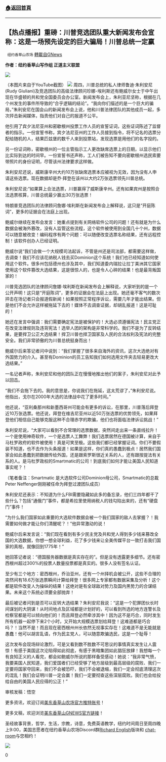 ###  [:house:返回首頁](https://github.com/ourhimalayas/txt)
---

## 【热点播报】重磅：川普竞选团队重大新闻发布会宣称：这是一场预先设定的巨大骗局！川普总统一定赢
` 纽约香草山农场` [轉載自GNews](https://gnews.org/zh-hans/573817/)

**作者：纽约香草山写作组  正道主义联盟**

![]()![](https://gnews-media-offload.s3.amazonaws.com/wp-content/uploads/2020/11/19024426/12345-3.jpg)



（本图片来自于YouTube截图）
![]()![](https://gnews-media-offload.s3.amazonaws.com/wp-content/uploads/2020/11/19170424/jggliu.png)
周四，川普总统的私人律师鲁迪·朱利安尼(Rudy Giuliani)及竞选团队的高级法律顾问珍娜-埃利斯还有鲍威尔女士于中午出现在华盛顿的共和党全国委员会办公室。新闻发布会上，朱利亚尼坚称，根据在几个州发生的事件所导致的“合乎逻辑的结论”。“我向你们描述的是一个巨大的骗局，”朱利安尼在国会山的新闻发布会上说，他和川普法律团队的其他成员一起，多次抨击新闻媒体，指责他们对自己的报道不公平。

他引用了宾夕法尼亚州和密歇根州投票工作人员的宣誓证词，这些证词陈述了监督者的指示。一份宣誓书称，宾夕法尼亚州的工作人员接到指令，将不记名的选票分配给随机的人，结果匹兹堡的数千人来到投票站，发现选票是用他们的名字投的。

另一份证词称，密歇根州的一位主管指示工人更改缺席选票上的日期，以显示他们比实际到达的时间早。一份宣誓书还声称，工人们被告知不要向密歇根州选民索要带照片的身份证明，尽管该州法律要求这样做。

朱利安尼还说，威斯康辛州大约10万张缺席选票本应被视为无效，因为没有人申请这些选票。现在数据却是乔·拜登在该州以大约2万张选票领先川普总统。

朱利安尼说:“如果算上合法选票，川普赢得了威斯康辛州。还有如果宾州是按照合法选票核算，川普总统最少赢出30万张选票！

特朗普竞选团队的法律顾问詹娜·埃利斯在新闻发布会上解释说，这只是“开庭陈词”，更多的证据会在法庭上出现。

鲍威尔继续在发布会发言：她重点提到有关网络软件公司的问题！还有就是为什么数据会被海外篡改，没有人监管这些流程，这个软件被使用到全国几十个州，数据可以随意被改变！编码程序有两个问题：可以随便改变选票名称结果，还有远程控制！该软件创办人已经证明。

鲍威尔说“我们会做一个大规模司法起诉，不管是州还是司法部，都需要这样做，去调查！我们不应该花纳税人钱去买Dominion这个系统！我们也已经知道如何使用这个软件。很多州包括德州也涉及其中，我们知道委内瑞拉让拉丁美洲其它国家使用这个软件篡改大选结果，这是很惊人的，也是令人心碎的结果！也是最背叛国家的！

川普竞选团队的法律顾问詹娜·埃利斯在新闻发布会上解释说，大家听到的是一个公开声明！这只是“开庭陈词”，更多的证据会在法庭上出现。她还毫不客气的数次抨击在场记者只会报道假新闻！如果按照正常程序诉讼，需要几年才能出结果。但是他们不会允许这样被拖延下去的！媒体不去调查证据，却胡乱报道！这是可耻的！

她还在发言中强调：我们需要确定宪法是被保护的！大选必须遵循宪法！民主党正在改变法律规则及违背宪法！选举人团的架构是非常科学的。我们不是为了反转结果，是要捍卫公正大选结果！捍卫川普也捍卫国家及人民的合法权利及宪法的完整安全。我们非常骄傲的为川普总统挺身而出！

鲍威尔后来答记者问中说到：“我们掌握了很多来自海外的资讯，这次大选绝对有外国势力的介入。甚至有Dominion的员工告知我们如何选用文件夹去轻易更改大选结果。”

一名记者声称，朱利安尼和他的团队正在慢慢地推出他们的案子，朱利安尼对此予以回击。

“我们不会拖下去的。我的意思是，你说我们在拖延，这太荒谬了，”朱利安尼说。他指出，戈尔在2000年大选的法律战中花了更多时间。”

他还说，“亚利桑那州和新墨西哥州可能会有更多的诉讼，在那里，川普落后拜登近10万张选票。他还说，拜登在维吉尼亚州以近50万张选票的优势领先，如果拜登他们相信自己能够克服这种不合理赤字的欺骗，他们也将面临法律诉讼挑战！”

朱利安尼说，“大家可以看到不合常理的选票数据，突然间走出来一条直线拉升！一个是使用神奇软件，一个是选票人工舞弊！我们选票居然在德国被计算，来自于马杜罗政府的软件被使用！真是可笑至极。这些我们都已经掌握证词。你们不要假装不知道，也不去作为头条报道！如果是这样，你们真的愚蠢到极点！居然我们国家会如此愚蠢到把数据传给外国，还是跟索罗斯很近关系的人，还有跟按提法有关系的人。是马杜罗政权的Smartmatic的公司！到底我们如何才能让美国人民知道事实呢？！

（笔者备注：Smartmatic 是大选软件公司Dominion母公司，Smartmatic的总裁Peter Neffenger刚刚被任命为拜登过渡团队成员）

朱利安尼还表示：不知道为什么FBI需要隐藏如此多的备忘录，他们三四年都干了些什么？包括“通俄门”事件，都是希拉里使用纳税人的钱勾陷出来的，还有“硬盘门”事件！

“为什么我们国家如此重要的大选软件数据会被一个我们国家的敌人去掌握？！我需要如何做才能让你们清醒呢？！”他异常激动的说！

鲍威尔后来发言说：“我们现在看到有多少民主党及共和党人得到多少钱来篡改全国的大选数据，你想一想全球利益，花了多少钱来让全美传媒平台一致打击我们国家的真相，就像回到1775年！”

她回答记者说：“德国服务器数据是真实存在的”。但是没有透露更多细节。还有密西根州超过300%的投票人数量投票都是真实的。很多人没有签名认证。

至少有三个地方：密西根州，乔治亚州，还有一个州择机会被公开，这些不合理的突然间有18.6万张选票瞬间计算给拜登！很多网上专家都有数据采集及分析！这个都是软件改变人为操纵的结果！这绝对是有全球敌对势力及国内黑势力的合谋结果。未来这个系统必须要全部抛弃！

最后被记者问到是否可以反转大选结果？朱利安尼我说：“这是一个犯罪团伙长时间谋划的大阴谋！从时间地点及区域都是计划好的，可以看到所选的地方连警长及检察官都是可以倾向他们的！而且拜登必然牵涉其中！因为这不是巧合，同时发生所有机器一起停下来2个小时，又开始大规模选票划给拜登！这难道都是巧合吗？！当然不是！而且现在密西根州州长依然无视事实存在！这难道不是无能就是愚蠢！他可以胡言乱语，作为民主党人，可以随意欺骗选民，这是一个耻辱！

这次发布会现场辩论激烈，可是又看到数不胜数不可思议的事情真实发生让人震惊！有感于美国这次沦陷得如此彻底，有感于黑暗集团如此猖狂放肆！我想每一个有良知正义的人看完，都会如鲍威尔所说的那样备受感动！她说：“我非常气愤，我要美国人民知道，我们爱国者们已经受够了地方层级到最高层级的腐败、我们一定要将国家夺回来，我们不会被恐吓，我们不会被退缩，我们一定会彻底清理这次的混乱！我们会证明川普一定会赢！我们一定要彻查这些深层腐败。我们也会给投给自由的美国人民应得的公正！”

审核发稿：悟空

更多资讯，欢迎订阅[美东香草山农场官方推特账号](https://twitter.com/HimalayaNewYork)！

更多文稿，欢迎浏览[美东香草山GNEWS官方链接](https://gnews.org/zh-hans/author/changdao/)！

圣经故事背景，哲学，生活，宗教，诗意，免费英语教学，纽约时间周日至周四晚上9:00，美国志愿者在纽约香草山农场Discord群[Richard English](https://discord.gg/NVAqpNj)版块和 [chat-room](https://discord.gg/NVAqpNj)与您相约！

![]()![](https://gnews-media-offload.s3.amazonaws.com/wp-content/uploads/2020/11/19024426/12345-3.jpg)







0
